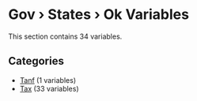 # Gov › States › Ok Variables

This section contains 34 variables.

## Categories

- [Tanf](tanf/index.md) (1 variables)
- [Tax](tax/index.md) (33 variables)
